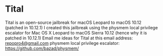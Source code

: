 # Tital
Tital is an open-source jailbreak for macOS Leopard to macOS 10.12 (patched in 10.12.1)
I created this jailbreak using the physmem local privilege escalator for Mac OS X Leopard to macOS Sierra 10.12 (hence why it is patched in 10.12.1)
Email me ideas for Tital at this email address: repopro4@gmail.com
physmem local privilege escalator: https://github.com/bazad/physmem/
